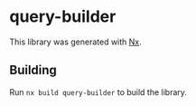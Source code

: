 # query-builder

This library was generated with [Nx](https://nx.dev).

## Building

Run `nx build query-builder` to build the library.
